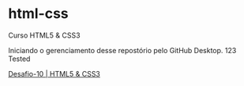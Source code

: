 # html-css
 Curso HTML5 & CSS3

Iniciando o gerenciamento desse repostório pelo GitHub Desktop.
123 Tested

<a href="https://lucase616.github.io/html-css/Desafios/desafio-10/android.html" target="_blank">Desafio-10 | HTML5 & CSS3</a>